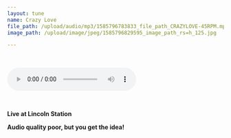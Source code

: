 ```yaml
---
layout: tune
name: Crazy Love
file_path: /upload/audio/mp3/1585796783833_file_path_CRAZYLOVE-45RPM.mp3
image_path: /upload/image/jpeg/1585796829595_image_path_rs=h_125.jpg

---
```

<p>&nbsp;</p>
<p><audio controls="controls">
  <source src="{{ page.file_path }}" type="audio/mpeg" />
Your browser does not support the audio element.</audio></p>
<p style="text-align: left;">&nbsp;</p>
<p style="text-align: left;"><strong>Live at Lincoln Station</strong></p>
<p style="text-align: left;"><strong>Audio quality poor, but you get the idea!</strong></p>
